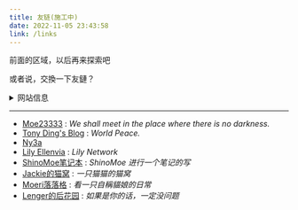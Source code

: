 ```yaml
---
title: 友链(施工中)
date: 2022-11-05 23:43:58
link: /links
---
```


前面的区域，以后再来探索吧

或者说，交換一下友鏈？

<details>
  <summary>网站信息</summary>
    <p>名称：湛蓝的调色板</p>
    <p>描述：青く滲む 青く滲む 綺麗に / 浅渗湛蓝 纵使青涩 难掩绮丽</p>
    <p>头像：https://nekoq.eu.org/images/favicon.jpg</p>
</details>


---

- [Moe23333](https://moe23333.vercel.app/) : *We shall meet in the place where there is no darkness.*
- [Tony Ding's Blog](https://blog.tonyding.net/) : *World Peace.*
- [Ny3a](https://ny3a.github.io/)
- [Lily Ellenvia](https://lilynet.work/) : *Lily Network*
- [ShinoMoe笔记本](https://shinomoe.xyz/) : *ShinoMoe 进行一个笔记的写*
- [Jackie的猫窝](https://jackiecat.top/) : *一只猫猫的猫窝*
- [Moeri落落格](https://blog.bakalu.cyou/) : *看一只自稱貓娘的日常*
- [Lenger的后花园](https://spookerv5.github.io/) : *如果是你的话，一定没问题*

<!-- 正在播放 [【Meyer】The Federations Theme）](https://music.163.com/song?id=1436226764) -->
